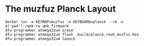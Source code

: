 # The muzfuz Planck Layout

```shell
docker run -e KEYMAP=muzfuz -e KEYBOARD=planck --rm -v $('pwd'):/qmk:rw qmk_firmware
dfu-programmer atmega32u4 erase
dfu-programmer atmega32u4 flash .build/planck_rev6_muzfuz.hex
dfu-programmer atmega32u4 launch
```
